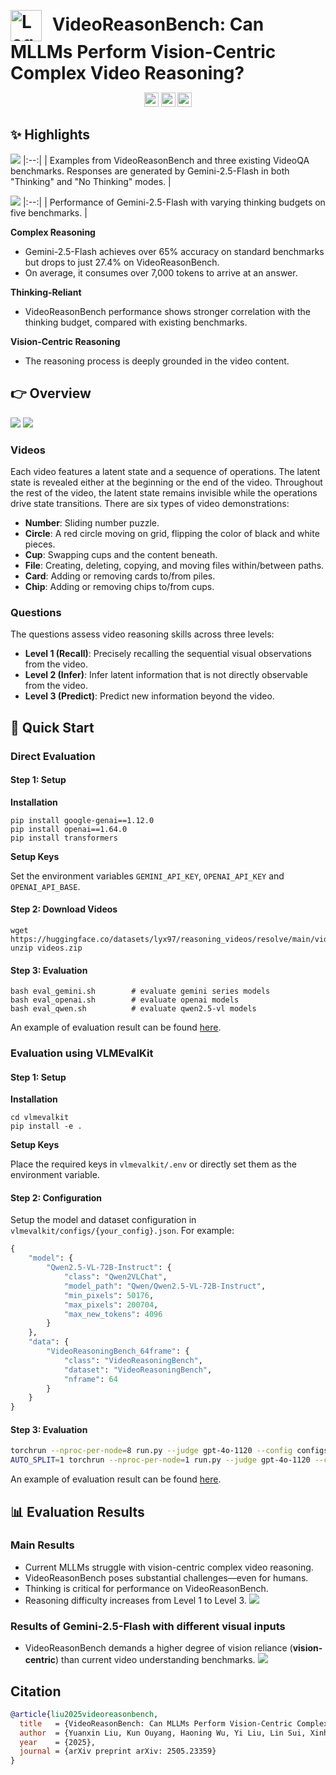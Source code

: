 <p align="center">
  <h1 style="display: inline;">
    <img src="./assets/logo.png" alt="Logo" style="width: 50px; vertical-align: middle; margin-right: 10px;">
    VideoReasonBench: Can MLLMs Perform Vision-Centric Complex Video Reasoning?
  </h1>
</p>

<p align="center">
  <a href="https://llyx97.github.io/video_reason_bench/"><img src="https://img.shields.io/badge/🎓-Project Page-red" height="23"></a>
  <a href="https://arxiv.org/pdf/2505.23359"><img src="https://img.shields.io/badge/📝-Paper-blue" height="23"></a>
  <a href="https://huggingface.co/datasets/lyx97/reasoning_videos"><img src="https://img.shields.io/badge/🤗-Dataset-yellow" height="23"></a>
</p>


## ✨ Highlights
<!-- <figure>
  <img src="./assets/bench_compare.png" alt="bench_compare" width="800"/>
  <figcaption>Examples from VideoReasonBench and three existing VideoQA benchmarks. Responses are generated by Gemini-2.5-Flash in both ``Thinking'' and ``No Thinking'' modes.</figcaption>
</figure>
<figure>
  <img src="./assets/think_budget.jpeg" alt="think_budget" width="800"/>
  <figcaption>Performance of Gemini-2.5-Flash with varying thinking budgets on five benchmarks.</figcaption>
</figure> -->

![](./assets/bench_compare.png)
|:--:|
| Examples from VideoReasonBench and three existing VideoQA benchmarks. Responses are generated by Gemini-2.5-Flash in both "Thinking" and "No Thinking" modes. |

![](./assets/think_budget.jpeg)
|:--:|
| Performance of Gemini-2.5-Flash with varying thinking budgets on five benchmarks. |

**Complex Reasoning**
- Gemini-2.5-Flash achieves over 65% accuracy on standard benchmarks but drops to just 27.4% on VideoReasonBench.
- On average, it consumes over 7,000 tokens to arrive at an answer.

**Thinking-Reliant**
- VideoReasonBench performance shows stronger correlation with the thinking budget, compared with existing benchmarks.

**Vision-Centric Reasoning**
- The reasoning process is deeply grounded in the video content.


## 👉 Overview
![](./assets/overview.png)
![](./assets/statistics.png)
### Videos
Each video features a latent state and a sequence of operations. The latent state is revealed either at the beginning or the end of the video. Throughout the rest of the video, the latent state remains invisible while the operations drive state transitions. There are six types of video demonstrations:
- **Number**: Sliding number puzzle.
- **Circle**: A red circle moving on grid, flipping the color of black and white pieces.
- **Cup**: Swapping cups and the content beneath.
- **File**: Creating, deleting, copying, and moving files within/between paths.
- **Card**: Adding or removing cards to/from piles.
- **Chip**: Adding or removing chips to/from cups.

### Questions
The questions assess video reasoning skills across three levels:
- **Level 1 (Recall)**: Precisely recalling the sequential visual observations from the video.
- **Level 2 (Infer)**: Infer latent information that is not directly observable from the video.
- **Level 3 (Predict)**: Predict new information beyond the video.

## 🚀 Quick Start

### Direct Evaluation

#### Step 1: Setup

**Installation**
```
pip install google-genai==1.12.0
pip install openai==1.64.0
pip install transformers
```

**Setup Keys**

Set the environment variables `GEMINI_API_KEY`, `OPENAI_API_KEY` and `OPENAI_API_BASE`.

#### Step 2: Download Videos
```
wget https://huggingface.co/datasets/lyx97/reasoning_videos/resolve/main/videos.zip
unzip videos.zip
```

#### Step 3: Evaluation
```
bash eval_gemini.sh        # evaluate gemini series models
bash eval_openai.sh        # evaluate openai models
bash eval_qwen.sh          # evaluate qwen2.5-vl models
```

An example of evaluation result can be found [here](https://github.com/llyx97/video_reason_bench/blob/main/predictions/example_direct_eval.json).

### Evaluation using VLMEvalKit

#### Step 1: Setup

**Installation**
```
cd vlmevalkit
pip install -e .
```

**Setup Keys**

Place the required keys in `vlmevalkit/.env` or directly set them as the environment variable.


#### Step 2: Configuration
Setup the model and dataset configuration in `vlmevalkit/configs/{your_config}.json`. For example:
```python
{
    "model": {
        "Qwen2.5-VL-72B-Instruct": {
            "class": "Qwen2VLChat",
            "model_path": "Qwen/Qwen2.5-VL-72B-Instruct",
            "min_pixels": 50176,
            "max_pixels": 200704,
            "max_new_tokens": 4096
        }
    },
    "data": {
        "VideoReasoningBench_64frame": {
            "class": "VideoReasoningBench",
            "dataset": "VideoReasoningBench",
            "nframe": 64
        }
    }
}
```

#### Step 3: Evaluation
```bash
torchrun --nproc-per-node=8 run.py --judge gpt-4o-1120 --config configs/video_reasoning_bench_qwen2.5-vl-7b.json --reuse        # 7B-scale model
AUTO_SPLIT=1 torchrun --nproc-per-node=1 run.py --judge gpt-4o-1120 --config configs/video_reasoning_bench_qwen2.5-vl-72b.json  # 72B-scale model
```

An example of evaluation result can be found [here](https://github.com/llyx97/video_reason_bench/blob/main/predictions/example_vlmevalkit.xlsx).

## 📊 Evaluation Results
### Main Results
- Current MLLMs struggle with vision-centric complex video reasoning.
- VideoReasonBench poses substantial challenges—even for humans.
- Thinking is critical for performance on VideoReasonBench.
- Reasoning difficulty increases from Level 1 to Level 3.
![](./assets/main_results.jpeg)

### Results of Gemini-2.5-Flash with different visual inputs
- VideoReasonBench demands a higher degree of vision reliance (**vision-centric**) than current video understanding benchmarks.
![](./assets/result_visual_input.jpeg)

## Citation
```bibtex
@article{liu2025videoreasonbench,
  title   = {VideoReasonBench: Can MLLMs Perform Vision-Centric Complex Video Reasoning?},
  author  = {Yuanxin Liu, Kun Ouyang, Haoning Wu, Yi Liu, Lin Sui, Xinhao Li, Yan Zhong, Y. Charles, Xinyu Zhou, Xu Sun},
  year    = {2025},
  journal = {arXiv preprint arXiv: 2505.23359}
}
```